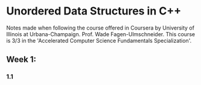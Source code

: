 # Unordered Data Structures in C++

Notes made when following the course offered in Coursera by University of Illinois at Urbana-Champaign.
Prof. Wade Fagen-Ulmschneider. This course is 3/3 in the 'Accelerated Computer Science Fundamentals Specialization'.

## Week 1: 

### 1.1 